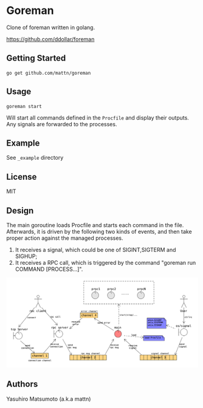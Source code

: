 # Goreman

Clone of foreman written in golang.

https://github.com/ddollar/foreman

## Getting Started

    go get github.com/mattn/goreman

## Usage

    goreman start

Will start all commands defined in the `Procfile` and display their outputs.
Any signals are forwarded to the processes.

## Example

See `_example` directory

## License

MIT

## Design

The main goroutine loads Procfile and starts each command in the file. Afterwards, it is driven by the following two kinds of events, and then take proper action against the managed processes.

1. It receives a signal, which could be one of SIGINT,SIGTERM and SIGHUP;
2. It receives a RPC call, which is triggered by the command "goreman run COMMAND [PROCESS...]".

![design](images/design.png)

## Authors

Yasuhiro Matsumoto (a.k.a mattn)
